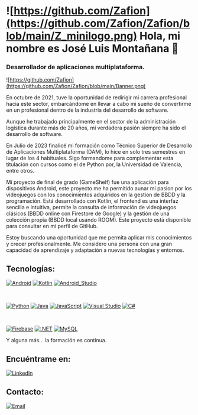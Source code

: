 # ![https://github.com/Zafion](https://github.com/Zafion/Zafion/blob/main/Z_minilogo.png) Hola, mi nombre es José Luis Montañana 👋
### Desarrollador de aplicaciones multiplataforma.

![https://github.com/Zafion](https://github.com/Zafion/Zafion/blob/main/Banner.png)

En octubre de 2021, tuve la oportunidad de redirigir mi carrera profesional hacia este sector, embarcándome en llevar a cabo mi sueño de convertirme en un profesional dentro de la industria del desarrollo de software.

Aunque he trabajado principalmente en el sector de la administración logística durante más de 20 años, mi verdadera pasión siempre ha sido el desarrollo de software.

En Julio de 2023 finalicé mi formación como Técnico Superior de Desarrollo de Aplicaciones Multiplataforma (DAM), lo hice en solo tres semestres en lugar de los 4 habituales. Sigo formandome para complementar esta titulación con cursos como el de Python por, la Universidad de Valencia, entre otros.

Mi proyecto de final de grado (GameShelf) fue una aplicación para dispositivos Android, este proyecto me ha permitido aunar mi pasion por los videojuegos con los conocimientos adquiridos en la gestion de BBDD y la programación. Está desarrollado con Kotlin, el frontend es una interfaz sencilla e intuitiva, permite la consulta de información de videojuegos clásicos (BBDD online con Firestore de Google) y la gestión de una colección propia (BBDD local usando ROOM). Este proyecto está disponible para consultar en mi perfil de GitHub.

Estoy buscando una oportunidad que me permita aplicar mis conocimientos y crecer profesionalmente. Me considero una persona con una gran capacidad de aprendizaje y adaptación a nuevas tecnologías y entornos.

## Tecnologías:

[![Android](https://img.shields.io/badge/Android-3DDC84?style=for-the-badge&logo=android&logoColor=white&labelColor=101010)]()
[![Kotlin](https://img.shields.io/badge/Kotlin-0095D5?style=for-the-badge&logo=kotlin&logoColor=white&labelColor=101010)]()
[![Android_Studio](https://img.shields.io/badge/Android_Studio-3DDC84?style=for-the-badge&logo=android-studio&logoColor=white&labelColor=101010)]()

</br>

[![Python](https://img.shields.io/badge/Python-yellow?style=for-the-badge&logo=python&logoColor=white&labelColor=101010)]()
[![Java](https://img.shields.io/badge/Java-007396?style=for-the-badge&logo=java&logoColor=white&labelColor=101010)]()
[![JavaScript](https://img.shields.io/badge/JavaScript-F7DF1E?style=for-the-badge&logo=javascript&logoColor=white&labelColor=101010)]()
[![Visual Studio](https://img.shields.io/badge/Visual%20Studio-5C2D91?style=for-the-badge&logo=visual-studio&logoColor=white&labelColor=101010)]()
[![C#](https://img.shields.io/badge/C%23-239120?style=for-the-badge&logo=c-sharp&logoColor=white&labelColor=101010)]()

</br>

[![Firebase](https://img.shields.io/badge/Firebase-FFCA28?style=for-the-badge&logo=firebase&logoColor=white&labelColor=101010)]()
[![.NET](https://img.shields.io/badge/.NET-512BD4?style=for-the-badge&logo=.net&logoColor=white&labelColor=101010)]()
[![MySQL](https://img.shields.io/badge/MySQL-4479A1?style=for-the-badge&logo=mysql&logoColor=white&labelColor=101010)]()

Y alguna más... la formación es continua. 

## Encuéntrame en:

[![LinkedIn](https://img.shields.io/badge/LinkedIn-Jose_Luis_Montanana_Llopis-0077B5?style=for-the-badge&logo=linkedin&logoColor=white&labelColor=101010)](https://www.linkedin.com/in/jose-luis-monta%C3%B1ana-llopis-116941172/)

## Contacto:

[![Email](https://img.shields.io/badge/Email-email_personal-D14836?style=for-the-badge&logo=gmail&logoColor=white&labelColor=101010)](mailto:zafion@gmail.com)
</br>

<!--
**Zafion/Zafion** is a ✨ _special_ ✨ repository because its `README.md` (this file) appears on your GitHub profile.

Here are some ideas to get you started:

- 🔭 I’m currently working on ...
- 🌱 I’m currently learning ...
- 👯 I’m looking to collaborate on ...
- 🤔 I’m looking for help with ...
- 💬 Ask me about ...
- 📫 How to reach me: ...
- 😄 Pronouns: ...
- ⚡ Fun fact: ...
-->
